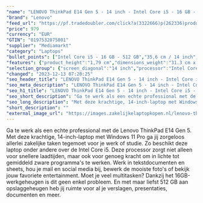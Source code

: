 ```yaml
---
"name": "LENOVO ThinkPad E14 Gen 5 - 14 inch - Intel Core i5 - 16 GB - 512 GB - Windows 11 Pro"
"brand": "Lenovo"
"feed_url": "https://pf.tradedoubler.com/click?a(3322666)p(262336)product(50617-1795827)ttid(3)url(https%3A%2F%2Fwww.mediamarkt.nl%2Fnl%2Fproduct%2F_lenovo-thinkpad-e14-gen-5-14-inch-intel-core-i5-16-gb-512-gb-windows-11-pro-1795827.html%3Futm_source%3Dtradedoubler%26utm_medium%3Daff-comparison%26utm_term%3D1795827)"
"price": 979
"currency": "EUR"
"GTIN": "0197532075801"
"supplier": "Mediamarkt"
"category": "Laptops"
"bullet_points": ["Intel Core i5 - 16 GB - 512 GB","35,6 cm / 14 inch","WUXGA - 35,6 cm / 14 inch","SSD , 512 GB , M.2 via PCIe","1x USB 2.0, 1x USB 3.2 (Gen 1, Type-A), 1x USB 3.2 (Gen 2, Type-C) met DisplayPort, 1x netwerkaansluiting (RJ-45), 1x HDMI 2.1, 1x Thunderbolt 4, 1x hoofdtelefoon-/microfooncombo","Lithium polymer","31.3 cm x 1.79 cm x 21.93 cm /"]
"features": {"product_height":"1,79 cm","dimensions_weight":"31.3 cm x 1.79 cm x 21.93 cm /","color":"Zwart","product_width":"31,3 cm","additional_update_information":"Voor zover op de afbeeldingen apps worden getoond, geldt dat MediaMarkt niet kan garanderen dat de apps tijdens de volledige levensduur van het product goed zullen blijven functioneren. Dit hangt af van het beleid van de fabrikant.","image_ratio":"16:10","battery_capacity":"57 Wh","bluetooth":"Ja","hard_disk_1":"SSD , 512 GB , M.2 via PCIe","manufacturer_guarantee":"2 jaar","card_reader":"Nee","panel_type":"IPS (In-Plane Switching)","touchscreen":"Nee","screen_diagonal_inches":"14 inch","manufacturer_supported_software_updates":"Onbekend","scope_of_delivery":"Laptop, AC-adapter (65 W), handleiding","connections":"1x USB 2.0, 1x USB 3.2 (Gen 1, Type-A), 1x USB 3.2 (Gen 2, Type-C) met DisplayPort, 1x netwerkaansluiting (RJ-45), 1x HDMI 2.1, 1x Thunderbolt 4, 1x hoofdtelefoon-/microfooncombo","memory_speeds":"3200 MHz","integrated_mike":"Ja","speakers":"Ja","convertibility":"Vast scherm","processor_speed_with_turbo":"4.6 GHz","product_introduction_date":"2023-10-20","model_year":"2023","processor":"Intel Core i5-1335U","shipping_costs":"0.00","screen_type":"Mat scherm","memory_size":"16 GB","height":"1,79 cm","screen_diagonal_cm_inch":"35,6 cm / 14 inch","number_of_processor_cores":"10","processor_brand":"Intel®","wlan_standards":"WiFi 6 (802.11AX)","delivery_time":"1","configuration":"Intel Core i5 - 16 GB - 512 GB","bluetooth_version":"5.1","brightness":"300 cd/m²","product_manufacturer":"LENOVO","battery_type":"Lithium polymer","product_type":"Laptop","capacity_of_1_hard_disk":"512 GB","type_of_1_hard_disk":"SSD","depth":"21,93 cm","front_camera":"Ja","screen_diagonal_cm":"35,6 cm","ram_configuration":"1x 8 GB SO-DIMM + 1x 8 GB On-board","integrated_webcam":"Ja","processor_model":"Core™ i5","update_policy":"Onbekend","total_storage_space_in_gb":"512 GB","wlan":"Ja","processor_clock_rate":"1.3 GHz","weight":"1,53 kg","previous_price":"1249.00","ram_type":"DDR4","short_description":"THINKPAD E14 GEN 5 - 21JK00B7MH","product_depth":"21,93 cm","image_quality":"WUXGA","old_price":"1249.00","resolution":"1920 x 1200","manufacturer_part_number":"21JK00B7MH","total_storage_space":"512 GB","operating_system":"Windows"}
"selection_group": {"screen_diagonal":"14 inch","processor":"Intel Core i5","changed_price_past_3_days":false,"product_family":"Thinkpad"}
"changed": "2023-12-13 07:20:25"
"seo_header_title": "LENOVO ThinkPad E14 Gen 5 - 14 inch - Intel Core i5 - 16 GB - 512 GB - Windows 11 Pro"
"seo_meta_description": "LENOVO ThinkPad E14 Gen 5 - 14 inch - Intel Core i5 - 16 GB - 512 GB - Windows 11 Pro"
"seo_h1_title": "LENOVO ThinkPad E14 Gen 5 - 14 inch - Intel Core i5 - 16 GB - 512 GB - Windows 11 Pro"
"seo_short_description": "Ga te werk als een echte professional met de Lenovo ThinkPad E14 Gen 5."
"seo_long_description": "Met deze krachtige, 14-inch-laptop met Windows 11 Pro ga jij zorgeloos allerlei zakelijke taken tegemoet voor je werk of studie. Zo beschikt deze laptop onder andere over de Intel Core i5. Deze processor zorgt niet alleen voor snellere laadtijden, maar ook voor genoeg kracht om in lichte tot gemiddeld zware programma's te werken. Werk in tekstdocumenten en sheets, hou je mail en social media bij, bewerk de mooiste foto's of bekijk jouw favoriete entertainment. Moet je veel multitasken? Dankzij het 16GB-werkgeheugen is dit geen enkel probleem. En met maar liefst 512 GB aan opslaggeheugen heb jij ruimte voor al je verslagen, presentaties, documenten en meer."
"short_description": ""
"external_image_url": "https://images.zakelijkelaptopkopen.nl/lenovo-thinkpad-e14-gen-5-14-inch-intel-core-i5-16-gb-512-gb-windows-11-pro-1795827.webp"
---
```


Ga te werk als een echte professional met de Lenovo ThinkPad E14 Gen 5. Met deze krachtige, 14-inch-laptop met Windows 11 Pro ga jij zorgeloos allerlei zakelijke taken tegemoet voor je werk of studie. Zo beschikt deze laptop onder andere over de Intel Core i5. Deze processor zorgt niet alleen voor snellere laadtijden, maar ook voor genoeg kracht om in lichte tot gemiddeld zware programma's te werken. Werk in tekstdocumenten en sheets, hou je mail en social media bij, bewerk de mooiste foto's of bekijk jouw favoriete entertainment. Moet je veel multitasken? Dankzij het 16GB-werkgeheugen is dit geen enkel probleem. En met maar liefst 512 GB aan opslaggeheugen heb jij ruimte voor al je verslagen, presentaties, documenten en meer.